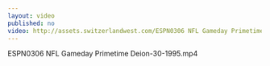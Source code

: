```yaml
---
layout: video
published: no
video: http://assets.switzerlandwest.com/ESPN0306 NFL Gameday Primetime Deion-30-1995.mp4
---
```

ESPN0306 NFL Gameday Primetime Deion-30-1995.mp4
